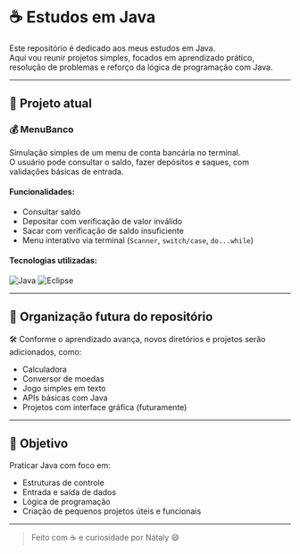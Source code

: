 # ☕ Estudos em Java

Este repositório é dedicado aos meus estudos em Java.  
Aqui vou reunir projetos simples, focados em aprendizado prático, resolução de problemas e reforço da lógica de programação com Java.

---

## 📌 Projeto atual

### 💰 MenuBanco

Simulação simples de um menu de conta bancária no terminal.  
O usuário pode consultar o saldo, fazer depósitos e saques, com validações básicas de entrada.

#### Funcionalidades:
- Consultar saldo
- Depositar com verificação de valor inválido
- Sacar com verificação de saldo insuficiente
- Menu interativo via terminal (`Scanner`, `switch/case`, `do...while`)

#### Tecnologias utilizadas:

![Java](https://img.shields.io/badge/Java-ED8B00?style=for-the-badge&logo=java&logoColor=white)
![Eclipse](https://img.shields.io/badge/Eclipse_IDE-2C2255?style=for-the-badge&logo=eclipse&logoColor=white)

---

## 📂 Organização futura do repositório

🛠 Conforme o aprendizado avança, novos diretórios e projetos serão adicionados, como:

- Calculadora
- Conversor de moedas
- Jogo simples em texto
- APIs básicas com Java
- Projetos com interface gráfica (futuramente)

---

## 🧠 Objetivo

Praticar Java com foco em:
- Estruturas de controle
- Entrada e saída de dados
- Lógica de programação
- Criação de pequenos projetos úteis e funcionais

---

> Feito com ☕ e curiosidade por Nátaly 😄
